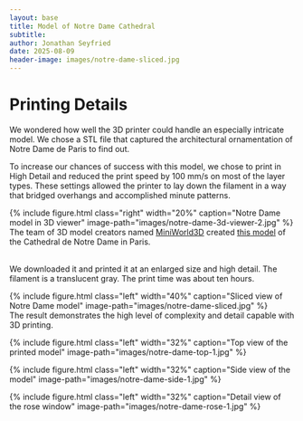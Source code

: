 ```yaml
---
layout: base
title: Model of Notre Dame Cathedral
subtitle:
author: Jonathan Seyfried
date: 2025-08-09
header-image: images/notre-dame-sliced.jpg
---
```


# Printing Details
We wondered how well the 3D printer could handle an especially intricate model. We chose a STL file that captured the architectural ornamentation of Notre Dame de Paris to find out. 

To increase our chances of success with this model, we chose to print in High Detail and reduced the print speed by 100 mm/s on most of the layer types. These settings allowed the printer to lay down the filament in a way that bridged overhangs and accomplished minute patterns. 

{% include figure.html
  class="right"
  width="20%"
  caption="Notre Dame model in 3D viewer"
  image-path="images/notre-dame-3d-viewer-2.jpg"
%}
The team of 3D model creators named [MiniWorld3D](https://www.printables.com/@MiniWorld3D) created [this model](https://www.printables.com/model/274437-notre-dame-de-paris-france/files) of the Cathedral de Notre Dame in Paris.

<br style="clear: both">
We downloaded it and printed it at an enlarged size and high detail. The filament is a translucent gray. The print time was about ten hours. 

{% include figure.html
  class="left"
  width="40%"
  caption="Sliced view of Notre Dame model"
  image-path="images/notre-dame-sliced.jpg"
%}
<br style="clear: both">
The result demonstrates the high level of complexity and detail capable with 3D printing.

{% include figure.html
  class="left"
  width="32%"
  caption="Top view of the printed model"
  image-path="images/notre-dame-top-1.jpg"
%}

{% include figure.html
  class="left"
  width="32%"
  caption="Side view of the model"
  image-path="images/notre-dame-side-1.jpg"
%}

{% include figure.html
  class="left"
  width="32%"
  caption="Detail view of the rose window"
  image-path="images/notre-dame-rose-1.jpg"
%}